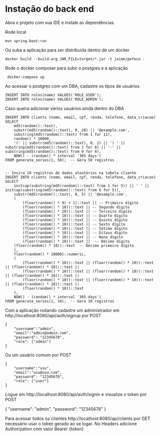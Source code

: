 
# Instação do back end

Abra o projeto com sua IDE e instale as dependências.


Rode local

```
mvn spring-boot:run
```
Ou suba a aplicação para ser distribuida dentro de um docker

```
docker build --build-arg JAR_FILE=target/*.jar -t jaime/pefoce .
```

Rode o docker composer para subir o postgres e a aplicação

```
 docker-compose up     
```

Ao acessar o postgres com um DBA, cadastre os tipos de usuários


```
INSERT INTO roles(name) VALUES('ROLE_USER');
INSERT INTO roles(name) VALUES('ROLE_ADMIN');
```

Caso queira adicionar vários usuários ainda dentro do DBA

```
INSERT INTO clients (nome, email, cpf, renda, telefone, data_criacao)
SELECT
    md5(random()::text),
    substr(md5(random()::text), 0, 20) || '@example.com',
    substring(md5(random()::text) from 1 for 11),
    random() * 10000,
    '(' || substr(md5(random()::text), 0, 2) || ') ' || substring(md5(random()::text) from 1 for 8) || '-' || substring(md5(random()::text) from 9 for 4),
    NOW() - (random() * interval '365 days')
FROM generate_series(1, 50);  -- Gera 50 registros


-- Insira 10 registros de dados aleatórios na tabela cliente
INSERT INTO clients (nome, email, cpf, renda, telefone, data_criacao)
SELECT
    initcap(substring(md5(random()::text) from 1 for 5)) || ' ' || initcap(substring(md5(random()::text) from 6 for 5)),
    substr(md5(random()::text), 0, 5) || '@example.com',
    (
        (floor(random() * 9) + 1)::text || -- Primeiro dígito
        (floor(random() * 10))::text || -- Segundo dígito
        (floor(random() * 10))::text || -- Terceiro dígito
        (floor(random() * 10))::text || -- Quarto dígito
        (floor(random() * 10))::text || -- Quinto dígito
        (floor(random() * 10))::text || -- Sexto dígito
        (floor(random() * 10))::text || -- Sétimo dígito
        (floor(random() * 10))::text || -- Oitavo dígito
        (floor(random() * 10))::text || -- Nono dígito
        (floor(random() * 10))::text ||  -- Décimo dígito
 	(floor(random() * 10))::text  -- Décimo primeiro dígito
    ),
    floor(random() * 10000)::numeric,
    (
        (floor(random() * 10))::text || (floor(random() * 10))::text || (floor(random() * 10))::text ||
        (floor(random() * 10))::text || (floor(random() * 10))::text || (floor(random() * 10))::text ||
        (floor(random() * 10))::text || (floor(random() * 10))::text || (floor(random() * 10))::text ||
        (floor(random() * 10))::text
    ),
    NOW() - (random() * interval '365 days')
FROM generate_series(1, 10);  -- Gera 10 registros
```

Com a aplicação rodando cadastre um administrador em http://localhost:8080/api/auth/signup por POST

```
{
    "username":"admin",
    "email":"admin@admin.com",
    "password": "12345678",
    "role": ["admin"]
}
```

Ou um usuário comum por POST


```
{
    "username":"usu",
    "email":"usu@usu.com",
    "password": "12345678",
    "role": ["user"]
}
```

Logue em http://localhost:8080/api/auth/signin e visualize o token por POST

{
"username": "admin",
"password": "12345678"
}

Para acessar todos os clientes http://localhost:8080/api/clients por GET necessário usar o token gerado ao se logar. No Headers adicione Authorization com valor Bearer {token}


